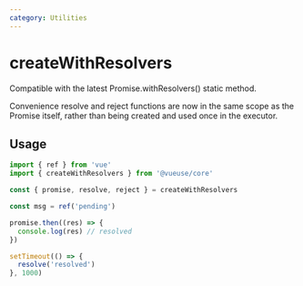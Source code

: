 ```yaml
---
category: Utilities
---
```


# createWithResolvers

Compatible with the latest Promise.withResolvers() static method.

Convenience resolve and reject functions are now in the same scope as the Promise itself, rather than being created and used once in the executor.

## Usage

```ts
import { ref } from 'vue'
import { createWithResolvers } from '@vueuse/core'

const { promise, resolve, reject } = createWithResolvers

const msg = ref('pending')

promise.then((res) => {
  console.log(res) // resolved
})

setTimeout(() => {
  resolve('resolved')
}, 1000)
```
